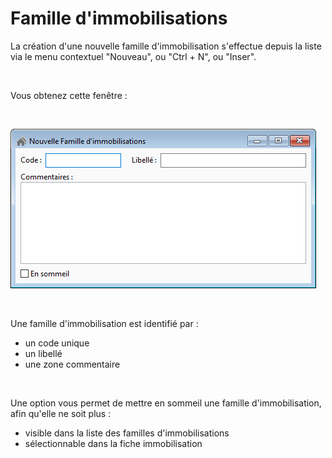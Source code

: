 # Famille d'immobilisations

La création d'une nouvelle famille d'immobilisation s'effectue depuis 
 la liste via le menu contextuel "Nouveau", ou "Ctrl + N", 
 ou "Inser".


 


Vous obtenez cette fenêtre :


 


![](../assets/images/Familles/NouvelleFamille.png)


 


Une famille d'immobilisation est identifié par : 


* un code unique
* un libellé
* une zone commentaire


 


Une option vous permet de mettre en sommeil une famille d'immobilisation, 
 afin qu'elle ne soit plus : 


* visible dans la liste des familles d'immobilisations
* sélectionnable dans la fiche immobilisation



